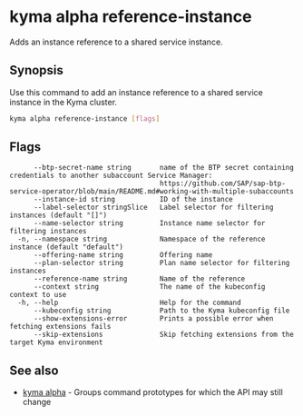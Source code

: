 # kyma alpha reference-instance

Adds an instance reference to a shared service instance.

## Synopsis

Use this command to add an instance reference to a shared service instance in the Kyma cluster.

```bash
kyma alpha reference-instance [flags]
```

## Flags

```text
      --btp-secret-name string       name of the BTP secret containing credentials to another subaccount Service Manager:
                                     https://github.com/SAP/sap-btp-service-operator/blob/main/README.md#working-with-multiple-subaccounts
      --instance-id string           ID of the instance
      --label-selector stringSlice   Label selector for filtering instances (default "[]")
      --name-selector string         Instance name selector for filtering instances
  -n, --namespace string             Namespace of the reference instance (default "default")
      --offering-name string         Offering name
      --plan-selector string         Plan name selector for filtering instances
      --reference-name string        Name of the reference
      --context string               The name of the kubeconfig context to use
  -h, --help                         Help for the command
      --kubeconfig string            Path to the Kyma kubeconfig file
      --show-extensions-error        Prints a possible error when fetching extensions fails
      --skip-extensions              Skip fetching extensions from the target Kyma environment
```

## See also

* [kyma alpha](kyma_alpha.md) - Groups command prototypes for which the API may still change

